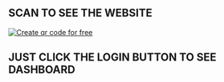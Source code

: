 ## SCAN TO SEE THE WEBSITE

<a href='https://me-qr.com' border='0' style='cursor:pointer;display:block'><img src='https://cdn2.me-qr.com/qr/72317176.png?v=1691946861' alt='Create qr code for free'></a><a href='https://me-qr.com' border='0' style='cursor:default;display:none'>Create qr code for free</a>

## JUST CLICK THE LOGIN BUTTON TO SEE DASHBOARD